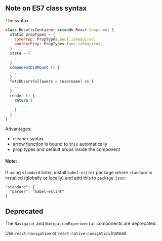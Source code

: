 ## Note on ES7 class syntax

The syntax:

```JavaScript
class ResultsContainer extends React.Component {
  static propTypes = {
    someProp: PropTypes.bool.isRequired,
    anotherProp: PropTypes.func.isRequired,
  }
  state = {
    ...
  }
  componentDidMount () {
    ...
  }
  fetchUsersFollowers = (username) => {
    ...
  }
  render () {
    return (
      ...
    )
  }
}
```

Advantages:
- cleaner syntax
- arrow function is bound to `this` automatically
- prop types and default props inside the component

#### Note:
If using `standard` linter, install `babel-eslint` package where `standard` is installed (globally or locally) and add this to `package.json`:
```
"standard": {
  "parser": "babel-eslint"
}
```

## Deprecated
The `Navigator` and `NavigationExperimental` components are deprecated.

Use `react-navigation` or `react-native-navigation` instead